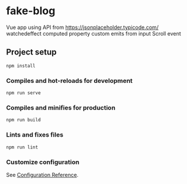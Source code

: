 # fake-blog
Vue  app using API from https://jsonplaceholder.typicode.com/ 
watchedeffect 
computed property 
custom emits from input 
Scroll event 


## Project setup
```
npm install
```

### Compiles and hot-reloads for development
```
npm run serve
```

### Compiles and minifies for production
```
npm run build
```

### Lints and fixes files
```
npm run lint
```

### Customize configuration
See [Configuration Reference](https://cli.vuejs.org/config/).
